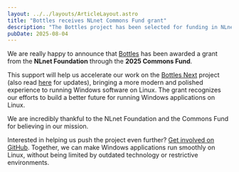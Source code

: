 ```yaml
---
layout: ../../layouts/ArticleLayout.astro
title: "Bottles receives NLnet Commons Fund grant"
description: "The Bottles project has been selected for funding in NLnet Foundation's 2025 Commons Fund."
pubDate: 2025-08-04
---
```


We are really happy to announce that [Bottles](https://nlnet.nl/project/Bottles/) has been awarded a grant from the **NLnet Foundation** through the **2025 Commons Fund**.

This support will help us accelerate our work on the [Bottles Next](/posts/2023-10-05-bottles-next-a-new-chapter) project (also read [here](/posts/2024-12-27-rust-libcosmic-next) for updates), bringing a more modern and polished experience to running Windows software on Linux. The grant recognizes our efforts to build a better future for running Windows applications on Linux.

We are incredibly thankful to the NLnet Foundation and the Commons Fund for believing in our mission.

Interested in helping us push the project even further? [Get involved on GitHub](https://github.com/bottlesdevs/). Together, we can make Windows applications run smoothly on Linux, without being limited by outdated technology or restrictive environments.
